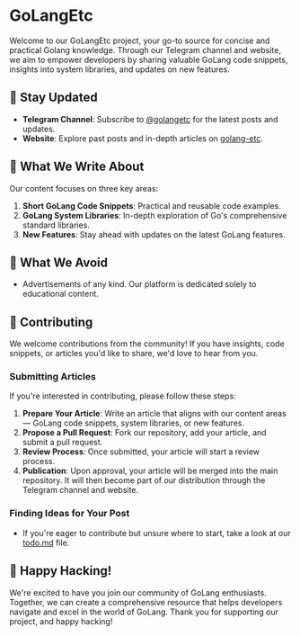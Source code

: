 # GoLangEtc

Welcome to our GoLangEtc project, your go-to source for concise and practical Golang knowledge. 
Through our Telegram channel and website, we aim to empower developers by sharing valuable GoLang code snippets, 
insights into system libraries, and updates on new features. 

## 📢 Stay Updated
- **Telegram Channel**: Subscribe to [@golangetc](https://t.me/golangetc) for the latest posts and updates.
- **Website**: Explore past posts and in-depth articles on [golang-etc](http://golang-etc.madpixels.io).

## 📘 What We Write About
Our content focuses on three key areas:
1. **Short GoLang Code Snippets**: Practical and reusable code examples.
2. **GoLang System Libraries**: In-depth exploration of Go's comprehensive standard libraries.
3. **New Features**: Stay ahead with updates on the latest GoLang features.

## 🚫 What We Avoid
- Advertisements of any kind. Our platform is dedicated solely to educational content.

## 🤝 Contributing
We welcome contributions from the community! 
If you have insights, code snippets, or articles you'd like to share, we'd love to hear from you.

### Submitting Articles
If you're interested in contributing, please follow these steps:
1. **Prepare Your Article**: Write an article that aligns with our content areas — GoLang code snippets, system libraries, or new features.
2. **Propose a Pull Request**: Fork our repository, add your article, and submit a pull request.
3. **Review Process**: Once submitted, your article will start a review process.
4. **Publication**: Upon approval, your article will be merged into the main repository. It will then become part of our distribution through the Telegram channel and website.

### Finding Ideas for Your Post
- If you're eager to contribute but unsure where to start, take a look at our [todo.md](https://github.com/Mad-Pixels/golang-etc/blob/main/TODO.md) file.


## 💙 Happy Hacking!
We're excited to have you join our community of GoLang enthusiasts. 
Together, we can create a comprehensive resource that helps developers navigate and excel in the world of GoLang.
Thank you for supporting our project, and happy hacking!
